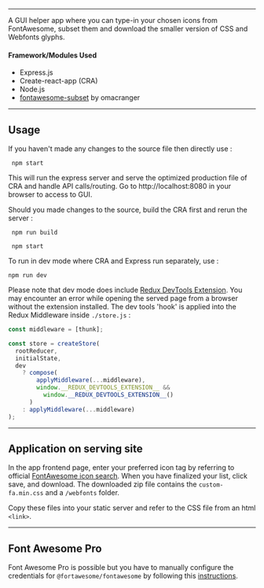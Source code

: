 ___

A GUI helper app where you can type-in your chosen icons from FontAwesome, subset them and download the smaller version of CSS and Webfonts glyphs.

#### Framework/Modules Used
- Express.js
- Create-react-app (CRA)
- Node.js
- [fontawesome-subset](https://github.com/omacranger/fontawesome-subset) by omacranger

___
## Usage

If you haven't made any changes to the source file then directly use :
```
 npm start
```
This will run the express server and serve the optimized production file of CRA and handle API calls/routing.
Go to http://localhost:8080 in your browser to access to GUI.

Should you made changes to the source, build the CRA first and rerun the server :
```
 npm run build
 
 npm start
```
 
To run in dev mode where CRA and Express run separately, use :
```
npm run dev
```

Please note that dev mode does include [Redux DevTools Extension](https://github.com/zalmoxisus/redux-devtools-extension). You may encounter an error while opening the served page from a browser without the extension installed. The dev tools 'hook' is applied into the Redux Middleware inside `./store.js` :

```javascript
const middleware = [thunk];

const store = createStore(
  rootReducer,
  initialState,
  dev
    ? compose(
        applyMiddleware(...middleware),
        window.__REDUX_DEVTOOLS_EXTENSION__ &&
          window.__REDUX_DEVTOOLS_EXTENSION__()
      )
    : applyMiddleware(...middleware)
);
```
___

## Application on serving site

In the app frontend page, enter your preferred icon tag by referring to official [FontAwesome icon search](https://fontawesome.com/icons?d=gallery). When you have finalized your list, click save, and download. The downloaded zip file contains the `custom-fa.min.css` and a `/webfonts` folder.

Copy these files into your static server and refer to the CSS file from an html `<link>`.

___

## Font Awesome Pro

Font Awesome Pro is possible but you have to manually configure the credentials for `@fortawesome/fontawesome` by following this [instructions](https://fontawesome.com/how-to-use/on-the-web/setup/using-package-managers).
